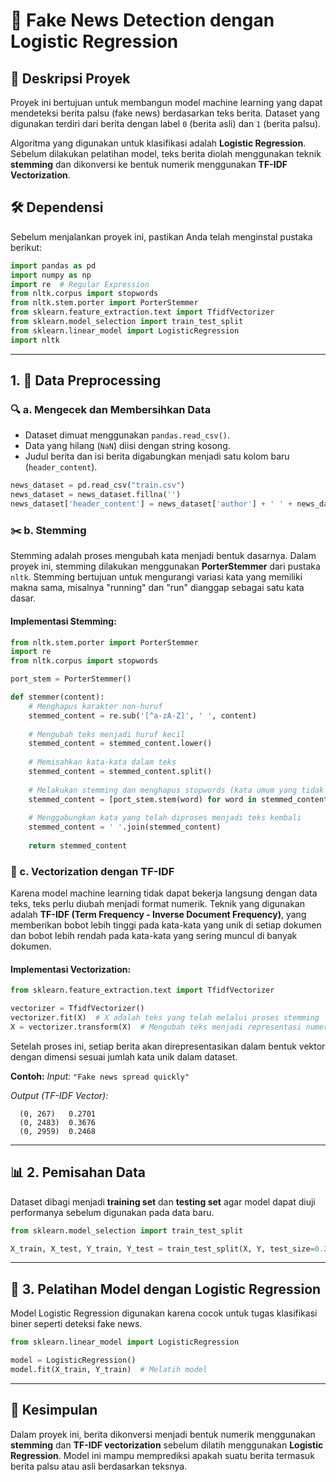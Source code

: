 # 📌 Fake News Detection dengan Logistic Regression

## 📰 Deskripsi Proyek
Proyek ini bertujuan untuk membangun model machine learning yang dapat mendeteksi berita palsu (fake news) berdasarkan teks berita. Dataset yang digunakan terdiri dari berita dengan label `0` (berita asli) dan `1` (berita palsu). 

Algoritma yang digunakan untuk klasifikasi adalah **Logistic Regression**. Sebelum dilakukan pelatihan model, teks berita diolah menggunakan teknik **stemming** dan dikonversi ke bentuk numerik menggunakan **TF-IDF Vectorization**.

## 🛠️ Dependensi
Sebelum menjalankan proyek ini, pastikan Anda telah menginstal pustaka berikut:
```python
import pandas as pd
import numpy as np
import re  # Regular Expression
from nltk.corpus import stopwords
from nltk.stem.porter import PorterStemmer
from sklearn.feature_extraction.text import TfidfVectorizer
from sklearn.model_selection import train_test_split
from sklearn.linear_model import LogisticRegression
import nltk
```

---
## 1. 🧹 Data Preprocessing

### 🔍 a.  Mengecek dan Membersihkan Data
- Dataset dimuat menggunakan `pandas.read_csv()`.
- Data yang hilang (`NaN`) diisi dengan string kosong.
- Judul berita dan isi berita digabungkan menjadi satu kolom baru (`header_content`).

```python
news_dataset = pd.read_csv("train.csv")
news_dataset = news_dataset.fillna('')
news_dataset['header_content'] = news_dataset['author'] + ' ' + news_dataset['title']
```

### ✂️ b. Stemming
Stemming adalah proses mengubah kata menjadi bentuk dasarnya. Dalam proyek ini, stemming dilakukan menggunakan **PorterStemmer** dari pustaka `nltk`. Stemming bertujuan untuk mengurangi variasi kata yang memiliki makna sama, misalnya "running" dan "run" dianggap sebagai satu kata dasar.

#### Implementasi Stemming:
```python
from nltk.stem.porter import PorterStemmer
import re
from nltk.corpus import stopwords

port_stem = PorterStemmer()

def stemmer(content):
    # Menghapus karakter non-huruf
    stemmed_content = re.sub('[^a-zA-Z]', ' ', content)
    
    # Mengubah teks menjadi huruf kecil
    stemmed_content = stemmed_content.lower()
    
    # Memisahkan kata-kata dalam teks
    stemmed_content = stemmed_content.split()
    
    # Melakukan stemming dan menghapus stopwords (kata umum yang tidak bermakna spesifik)
    stemmed_content = [port_stem.stem(word) for word in stemmed_content if word not in stopwords.words('english')]
    
    # Menggabungkan kata yang telah diproses menjadi teks kembali
    stemmed_content = ' '.join(stemmed_content)
    
    return stemmed_content
```

### 🔢 c. Vectorization dengan TF-IDF
Karena model machine learning tidak dapat bekerja langsung dengan data teks, teks perlu diubah menjadi format numerik. Teknik yang digunakan adalah **TF-IDF (Term Frequency - Inverse Document Frequency)**, yang memberikan bobot lebih tinggi pada kata-kata yang unik di setiap dokumen dan bobot lebih rendah pada kata-kata yang sering muncul di banyak dokumen.

#### Implementasi Vectorization:
```python
from sklearn.feature_extraction.text import TfidfVectorizer

vectorizer = TfidfVectorizer()
vectorizer.fit(X)  # X adalah teks yang telah melalui proses stemming
X = vectorizer.transform(X)  # Mengubah teks menjadi representasi numerik
```

Setelah proses ini, setiap berita akan direpresentasikan dalam bentuk vektor dengan dimensi sesuai jumlah kata unik dalam dataset.

**Contoh:**
_Input:_ `"Fake news spread quickly"`

_Output (TF-IDF Vector):_
```
  (0, 267)   0.2701
  (0, 2483)  0.3676
  (0, 2959)  0.2468
```

---
## 📊 2. Pemisahan Data
Dataset dibagi menjadi **training set** dan **testing set** agar model dapat diuji performanya sebelum digunakan pada data baru.

```python
from sklearn.model_selection import train_test_split

X_train, X_test, Y_train, Y_test = train_test_split(X, Y, test_size=0.2, stratify=Y, random_state=2)
```

---
## 🤖 3. Pelatihan Model dengan Logistic Regression
Model Logistic Regression digunakan karena cocok untuk tugas klasifikasi biner seperti deteksi fake news.

```python
from sklearn.linear_model import LogisticRegression

model = LogisticRegression()
model.fit(X_train, Y_train)  # Melatih model
```

---
## 📌  Kesimpulan
Dalam proyek ini, berita dikonversi menjadi bentuk numerik menggunakan **stemming** dan **TF-IDF vectorization** sebelum dilatih menggunakan **Logistic Regression**. Model ini mampu memprediksi apakah suatu berita termasuk berita palsu atau asli berdasarkan teksnya.